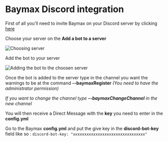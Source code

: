 # Baymax Discord integration

First of all you'll need to invite Baymax on your Discord server by clicking [here](https://discordapp.com/oauth2/authorize?client_id=339074916127080469&scope=bot&permissions=3072)

Choose your server on the **Add a bot to a server**

![Choosing server](http://i.imgur.com/kT9L0lw.png)

Add the bot to your server

![Adding the bot to the choosen server](http://i.imgur.com/hwvNri2.png)

Once the bot is added to the server type in the channel you want the warnings to be at the command **--baymaxRegister** _(You need to have the administrator permission)_

_If you want to change the channel type **--baymaxChangeChannel** in the new channel_

You will then receive a Direct Message with the **key** you need to enter in the **config.yml**

Go to the Baymax **config.yml** and put the give key in the **discord-bot-key** field like so : `discord-bot-key: "xxxxxxxxxxxxxxxxxxxxxxxxxxxxxxxx"`
